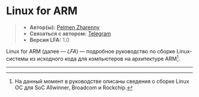 # Linux for ARM

> - **Автор(ы):** [Pelmen Zharenny](https://github.com/mskrasnov)
> - **Связаться с автором:** [Telegram](https://t.me/brezhnev_zhiv)
> - **Версия LFA:** 1.0

Linux for ARM (далее — *LFA*) — подробное руководство по сборке Linux-системы из исходного кода для компьютеров на архитектуре ARM[^1].

---

[^1]: На данный момент в руководстве описаны сведения о сборке Linux ОС для SoC Allwinner, Broadcom и Rockchip.
